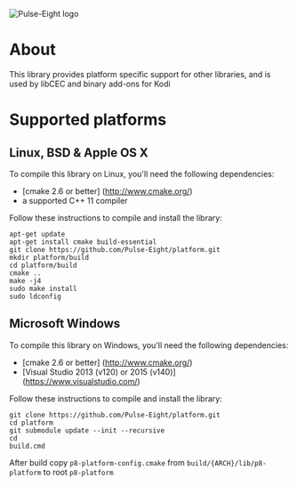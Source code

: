 ![Pulse-Eight logo](https://pulseeight.files.wordpress.com/2016/02/pulse-eight-logo-white-on-green.png?w=200)

# About
This library provides platform specific support for other libraries, and is used by libCEC and binary add-ons for Kodi

# Supported platforms

## Linux, BSD & Apple OS X
To compile this library on Linux, you'll need the following dependencies:
* [cmake 2.6 or better] (http://www.cmake.org/)
* a supported C++ 11 compiler

Follow these instructions to compile and install the library:
```
apt-get update
apt-get install cmake build-essential
git clone https://github.com/Pulse-Eight/platform.git
mkdir platform/build
cd platform/build
cmake ..
make -j4
sudo make install
sudo ldconfig
```

## Microsoft Windows
To compile this library on Windows, you'll need the following dependencies:
* [cmake 2.6 or better] (http://www.cmake.org/)
* [Visual Studio 2013 (v120) or 2015 (v140)] (https://www.visualstudio.com/)

Follow these instructions to compile and install the library:
```
git clone https://github.com/Pulse-Eight/platform.git
cd platform
git submodule update --init --recursive
cd 
build.cmd
```

After build copy `p8-platform-config.cmake` 
from `build/{ARCH}/lib/p8-platform` to root `p8-platform`
